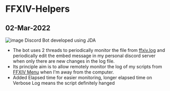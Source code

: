 # FFXIV-Helpers

## 02-Mar-2022
![image](https://user-images.githubusercontent.com/21898084/156226234-c32e4e72-a508-4123-b494-acf0cd2609e6.png)
Discord Bot developed using JDA

- The bot uses 2 threads to periodically monitor the file from <a href="https://github.com/teoshinjiat/FFXIV-Menu/blob/main/ffxiv.log">ffxiv.log</a> and periodically edit the embed message in my personal discord server when only there are new changes in the log file.
- Its principle aim is to allow remotely monitor the log of my scripts from <a href="https://github.com/teoshinjiat/FFXIV-Menu">FFXIV Menu</a> when I'm away from the computer.
- Added Elapsed time for easier monitoring, longer elapsed time on Verbose Log means the script definitely hanged
